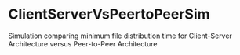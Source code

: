 # ClientServerVsPeertoPeerSim
Simulation comparing minimum file distribution time for Client-Server Architecture versus Peer-to-Peer Architecture
